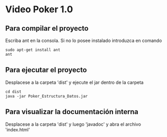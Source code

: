 # Video Poker 1.0

## Para compilar el proyecto

Escriba ant en la consola. Si no lo posee instalado introduzca en comando
	
	sudo apt-get install ant
	ant

## Para ejecutar el proyecto
Desplacese a la carpeta 'dist' y ejecute el jar dentro de la carpeta

	cd dist
	java -jar Poker_Estructura_Datos.jar

## Para visualizar la documentación interna
Desplacese a la carpeta 'dist' y luego 'javadoc' y abra el archivo 'index.html'
